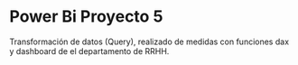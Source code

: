 # Power Bi Proyecto 5
Transformación de datos (Query), realizado de medidas con funciones dax y dashboard de el departamento de RRHH.
